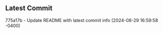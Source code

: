 
## Latest Commit
775a17b - Update README with latest commit info (2024-08-29 16:59:58 -0400) <Yunxi-Zhou>
